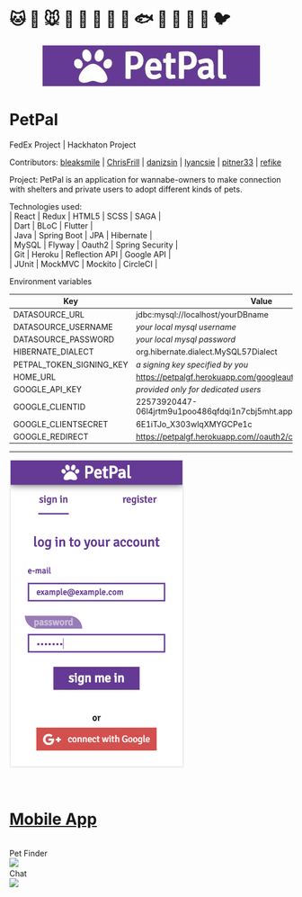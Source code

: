  # :cat: :dog: :mouse: :koala: :pig: :wolf: :baby_chick: :penguin: :fish: :hamster: :chicken: :octopus: :rabbit: :bird:


<p align="center">
   <img src="readmepics/petpal.JPG">
</p>

# PetPal
FedEx Project | Hackhaton Project 

Contributors: 
[bleaksmile](https://github.com/bleaksmile) | [ChrisFrill](https://github.com/chrisfrill) | [danizsin](https://github.com/danizsin) | [lyancsie](https://github.com/lyancsie) | [pitner33](https://github.com/pitner33) | [refike](https://github.com/refike) 

Project: PetPal is an application for wannabe-owners to make connection with shelters and private users to adopt different kinds of pets.

Technologies used:
<br>
| React | Redux | HTML5 | SCSS | SAGA |
<br>
| Dart  | BLoC | Flutter |
<br>
| Java | Spring Boot | JPA | Hibernate | 
<br>
| MySQL | Flyway | Oauth2 | Spring Security | 
<br>
| Git | Heroku | Reflection API | Google API |
<br>
| JUnit | MockMVC | Mockito | CircleCI |

Environment variables 

| Key | Value |
| --- | ----- | 
|DATASOURCE_URL | jdbc:mysql://localhost/yourDBname |
|DATASOURCE_USERNAME | *your local mysql username* |
|DATASOURCE_PASSWORD | *your local mysql password* |
|HIBERNATE_DIALECT | org.hibernate.dialect.MySQL57Dialect|
|PETPAL_TOKEN_SIGNING_KEY | *a signing key specified by you* |
|HOME_URL | https://petpalgf.herokuapp.com/googleauth |
|GOOGLE_API_KEY | *provided only for dedicated users* |
|GOOGLE_CLIENTID | 22573920447-06l4jrtm9u1poo486qfdqi1n7cbj5mht.apps.googleusercontent.com |
|GOOGLE_CLIENTSECRET | 6E1iTJo_X303wlqXMYGCPe1c |
|GOOGLE_REDIRECT | https://petpalgf.herokuapp.com//oauth2/callback/google |

_________________________________________________________________


![alt text](readmepics/screenshot.png)

<br>

# [Mobile App](https://github.com/ChrisFrill/petpal)

<br>
Pet Finder
<br>
<img src="https://raw.githubusercontent.com/green-fox-academy/petpal/develop/readmepics/finder.gif" data-canonical-src="https://raw.githubusercontent.com/green-fox-academy/petpal/develop/readmepics/finder.gifg" width="300"/>

<br>
Chat
<br>
<img src="https://raw.githubusercontent.com/green-fox-academy/petpal/develop/readmepics/image_upload.gif" data-canonical-src="https://raw.githubusercontent.com/green-fox-academy/petpal/develop/readmepics/image_upload.gifg" width="300"/>

